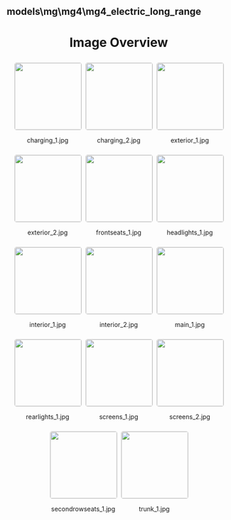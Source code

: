 ## models\mg\mg4\mg4_electric_long_range


<style>
    .image-gallery {
        display: flex;
        flex-wrap: wrap;
        gap: 10px;
        justify-content: center;
        padding: 10px;
    }
    .image-gallery img {
        width: 150px;
        height: auto;
        border: 1px solid #ddd;
        border-radius: 5px;
    }
    .image-gallery div {
        flex: 1 1 calc(33.333% - 20px); /* Three images per row on large screens */
        max-width: 150px;
        text-align: center;
    }
    @media (max-width: 768px) {
        .image-gallery div {
            flex: 1 1 calc(50% - 20px); /* Two images per row on medium screens */
        }
    }
    @media (max-width: 480px) {
        .image-gallery div {
            flex: 1 1 100%; /* One image per row on small screens */
        }
    }
</style>
<h1 style ="text-align: center;"> Image Overview </h1> <div class="image-gallery">
<div>
<img src="https://media.evkx.net/multimedia/models/mg/mg4/mg4_electric_long_range/charging_1_st.jpg">
<p>charging_1.jpg</p>
</div>
<div>
<img src="https://media.evkx.net/multimedia/models/mg/mg4/mg4_electric_long_range/charging_2_st.jpg">
<p>charging_2.jpg</p>
</div>
<div>
<img src="https://media.evkx.net/multimedia/models/mg/mg4/mg4_electric_long_range/exterior_1_st.jpg">
<p>exterior_1.jpg</p>
</div>
<div>
<img src="https://media.evkx.net/multimedia/models/mg/mg4/mg4_electric_long_range/exterior_2_st.jpg">
<p>exterior_2.jpg</p>
</div>
<div>
<img src="https://media.evkx.net/multimedia/models/mg/mg4/mg4_electric_long_range/frontseats_1_st.jpg">
<p>frontseats_1.jpg</p>
</div>
<div>
<img src="https://media.evkx.net/multimedia/models/mg/mg4/mg4_electric_long_range/headlights_1_st.jpg">
<p>headlights_1.jpg</p>
</div>
<div>
<img src="https://media.evkx.net/multimedia/models/mg/mg4/mg4_electric_long_range/interior_1_st.jpg">
<p>interior_1.jpg</p>
</div>
<div>
<img src="https://media.evkx.net/multimedia/models/mg/mg4/mg4_electric_long_range/interior_2_st.jpg">
<p>interior_2.jpg</p>
</div>
<div>
<img src="https://media.evkx.net/multimedia/models/mg/mg4/mg4_electric_long_range/main_1_st.jpg">
<p>main_1.jpg</p>
</div>
<div>
<img src="https://media.evkx.net/multimedia/models/mg/mg4/mg4_electric_long_range/rearlights_1_st.jpg">
<p>rearlights_1.jpg</p>
</div>
<div>
<img src="https://media.evkx.net/multimedia/models/mg/mg4/mg4_electric_long_range/screens_1_st.jpg">
<p>screens_1.jpg</p>
</div>
<div>
<img src="https://media.evkx.net/multimedia/models/mg/mg4/mg4_electric_long_range/screens_2_st.jpg">
<p>screens_2.jpg</p>
</div>
<div>
<img src="https://media.evkx.net/multimedia/models/mg/mg4/mg4_electric_long_range/secondrowseats_1_st.jpg">
<p>secondrowseats_1.jpg</p>
</div>
<div>
<img src="https://media.evkx.net/multimedia/models/mg/mg4/mg4_electric_long_range/trunk_1_st.jpg">
<p>trunk_1.jpg</p>
</div>
</div>
